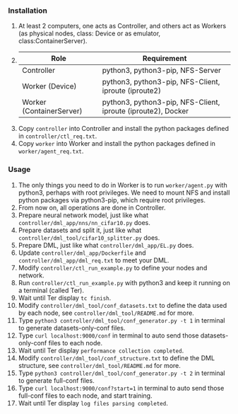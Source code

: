 ### Installation

1. At least 2 computers, one acts as Controller, and others act as Workers (as physical nodes, class: Device or as
   emulator, class:ContainerServer).
2. |Role|Requirement|
   |---|---|
   |Controller|python3, python3-pip, NFS-Server|
   |Worker (Device)|python3, python3-pip, NFS-Client, iproute (iproute2)|
   |Worker (ContainerServer)|python3, python3-pip, NFS-Client, iproute (iproute2), Docker|
3. Copy ```controller``` into Controller and install the python packages defined in ```controller/ctl_req.txt```.
4. Copy ```worker``` into Worker and install the python packages defined in ```worker/agent_req.txt```.

### Usage

1. The only things you need to do in Worker is to run ```worker/agent.py``` with python3, perhaps with root privileges.
   We need to mount NFS and install python packages via python3-pip, which require root privileges. 
2. From now on, all operations are done in Controller.
3. Prepare neural network model, just like what ```controller/dml_app/nns/nn_cifar10.py``` does.
4. Prepare datasets and split it, just like what ```controller/dml_tool/cifar10_splitter.py``` does.
5. Prepare DML, just like what ```controller/dml_app/EL.py``` does.
6. Update ```controller/dml_app/Dockerfile``` and ```controller/dml_app/dml_req.txt``` to meet your DML.
7. Modify ```controller/ctl_run_example.py```  to define your nodes and network.
8. Run ```controller/ctl_run_example.py``` with python3 and keep it running on a terminal (called Ter).
9. Wait until Ter display ```tc finish```.
10. Modify ```controller/dml_tool/conf_datasets.txt``` to define the data used by each node,
    see ```controller/dml_tool/README.md``` for more.
11. Type ```python3 controller/dml_tool/conf_generator.py -t 1``` in terminal to generate datasets-only-conf files.
12. Type ```curl localhost:9000/conf``` in terminal to auto send those datasets-only-conf files to each node.
13. Wait until Ter display ```performance collection completed```.
14. Modify ```controller/dml_tool/conf_structure.txt``` to define the DML structure,
    see ```controller/dml_tool/README.md``` for more.
15. Type ```python3 controller/dml_tool/conf_generator.py -t 2``` in terminal to generate full-conf files.
16. Type ```curl localhost:9000/conf?start=1``` in terminal to auto send those full-conf files to each node, and start
    training.
17. Wait until Ter display ```log files parsing completed```.
